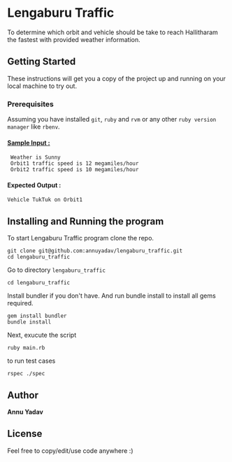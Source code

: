 # Lengaburu Traffic
To determine which orbit and vehicle should be take to reach Hallitharam the fastest with provided weather information.

## Getting Started
These instructions will get you a copy of the project up and running on your local machine to try out.

### Prerequisites
Assuming you have installed `git`, `ruby` and `rvm` or any other `ruby version manager` like `rbenv`.

#### [Sample Input :](https://github.com/deoxilix/lengaburuTraffic/blob/master/input.txt)
```
 Weather is Sunny
 Orbit1 traffic speed is 12 megamiles/hour
 Orbit2 traffic speed is 10 megamiles/hour
```

#### Expected Output :
```
Vehicle TukTuk on Orbit1
```

## Installing and Running the program
To start Lengaburu Traffic program clone the repo.
```
git clone git@github.com:annuyadav/lengaburu_traffic.git
cd lengaburu_traffic
```

Go to directory `lengaburu_traffic`
```
cd lengaburu_traffic
```

Install bundler if you don't have. And run bundle install to install all gems required.
```
gem install bundler
bundle install
```

Next, exucute the script
```
ruby main.rb
```

to run test cases
```
rspec ./spec
```

## Author

**Annu Yadav**


## License

Feel free to copy/edit/use code anywhere :)

